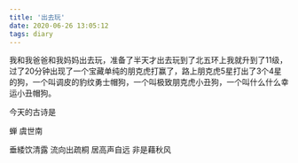 ```yaml
---
title: '出去玩'
date: 2020-06-26 13:05:12
tags: diary
---
```

我和我爸爸和我妈妈出去玩，准备了半天才出去玩到了北五环上我就升到了11级，过了20分钟出现了一个宝藏单纯的朋克虎打赢了，路上朋克虎5星打出了3个4星的狗，一个叫调皮的豹纹勇士帽狗，一个叫极致朋克虎小丑狗，一个叫什么什么幸运小丑帽狗。

今天的古诗是

蝉 虞世南


垂緌饮清露
流向出疏桐
居高声自远
非是藉秋风
